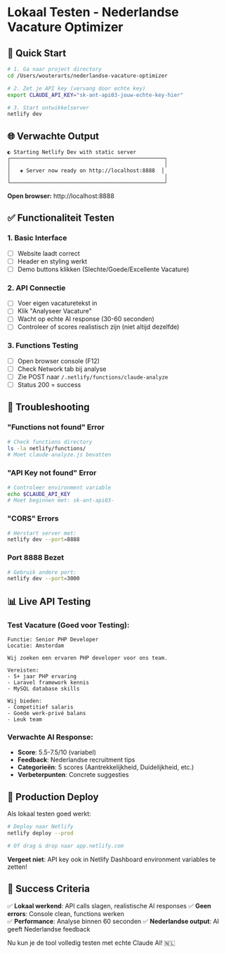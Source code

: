 # Lokaal Testen - Nederlandse Vacature Optimizer

## 🚀 Quick Start

```bash
# 1. Ga naar project directory
cd /Users/wouterarts/nederlandse-vacature-optimizer

# 2. Zet je API key (vervang door echte key)
export CLAUDE_API_KEY="sk-ant-api03-jouw-echte-key-hier"

# 3. Start ontwikkelserver
netlify dev
```

## 🌐 Verwachte Output

```
◐ Starting Netlify Dev with static server
┌─────────────────────────────────────────────────┐
│                                                 │
│   ◈ Server now ready on http://localhost:8888  │
│                                                 │
└─────────────────────────────────────────────────┘
```

**Open browser:** http://localhost:8888

## ✅ Functionaliteit Testen

### 1. Basic Interface
- [ ] Website laadt correct
- [ ] Header en styling werkt
- [ ] Demo buttons klikken (Slechte/Goede/Excellente Vacature)

### 2. API Connectie
- [ ] Voer eigen vacaturetekst in
- [ ] Klik "Analyseer Vacature"  
- [ ] Wacht op echte AI response (30-60 seconden)
- [ ] Controleer of scores realistisch zijn (niet altijd dezelfde)

### 3. Functions Testing
- [ ] Open browser console (F12)
- [ ] Check Network tab bij analyse
- [ ] Zie POST naar `/.netlify/functions/claude-analyze`
- [ ] Status 200 = success

## 🐛 Troubleshooting

### "Functions not found" Error
```bash
# Check functions directory
ls -la netlify/functions/
# Moet claude-analyze.js bevatten
```

### "API Key not found" Error  
```bash
# Controleer environment variable
echo $CLAUDE_API_KEY
# Moet beginnen met: sk-ant-api03-
```

### "CORS" Errors
```bash
# Herstart server met:
netlify dev --port=8888
```

### Port 8888 Bezet
```bash
# Gebruik andere port:
netlify dev --port=3000
```

## 📊 Live API Testing

### Test Vacature (Goed voor Testing):
```
Functie: Senior PHP Developer
Locatie: Amsterdam

Wij zoeken een ervaren PHP developer voor ons team.

Vereisten:
- 5+ jaar PHP ervaring
- Laravel framework kennis
- MySQL database skills

Wij bieden:
- Competitief salaris
- Goede werk-privé balans
- Leuk team
```

### Verwachte AI Response:
- **Score**: 5.5-7.5/10 (variabel)
- **Feedback**: Nederlandse recruitment tips
- **Categorieën**: 5 scores (Aantrekkelijkheid, Duidelijkheid, etc.)
- **Verbeterpunten**: Concrete suggesties

## 🚀 Production Deploy

Als lokaal testen goed werkt:

```bash
# Deploy naar Netlify
netlify deploy --prod

# Of drag & drop naar app.netlify.com
```

**Vergeet niet**: API key ook in Netlify Dashboard environment variables te zetten!

## 🎯 Success Criteria

✅ **Lokaal werkend**: API calls slagen, realistische AI responses
✅ **Geen errors**: Console clean, functions werken  
✅ **Performance**: Analyse binnen 60 seconden
✅ **Nederlandse output**: AI geeft Nederlandse feedback

Nu kun je de tool volledig testen met echte Claude AI! 🇳🇱